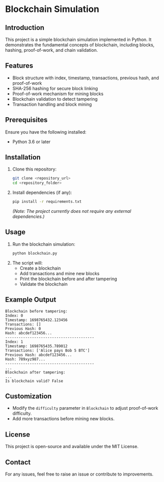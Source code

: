 # Blockchain Simulation

## Introduction
This project is a simple blockchain simulation implemented in Python. It demonstrates the fundamental concepts of blockchain, including blocks, hashing, proof-of-work, and chain validation.

## Features
- Block structure with index, timestamp, transactions, previous hash, and proof-of-work
- SHA-256 hashing for secure block linking
- Proof-of-work mechanism for mining blocks
- Blockchain validation to detect tampering
- Transaction handling and block mining

## Prerequisites
Ensure you have the following installed:
- Python 3.6 or later

## Installation
1. Clone this repository:
   ```bash
   git clone <repository_url>
   cd <repository_folder>
   ```
2. Install dependencies (if any):
   ```bash
   pip install -r requirements.txt
   ```
   *(Note: The project currently does not require any external dependencies.)*

## Usage
1. Run the blockchain simulation:
   ```bash
   python blockchain.py
   ```
2. The script will:
   - Create a blockchain
   - Add transactions and mine new blocks
   - Print the blockchain before and after tampering
   - Validate the blockchain

## Example Output
```
Blockchain before tampering:
Index: 0
Timestamp: 1698765432.123456
Transactions: []
Previous Hash: 0
Hash: abcdef123456...
----------------------------------------
Index: 1
Timestamp: 1698765435.789012
Transactions: ['Alice pays Bob 5 BTC']
Previous Hash: abcdef123456...
Hash: 789xyz987...
----------------------------------------
...
Blockchain after tampering:
...
Is blockchain valid? False
```

## Customization
- Modify the `difficulty` parameter in `Blockchain` to adjust proof-of-work difficulty.
- Add more transactions before mining new blocks.

## License
This project is open-source and available under the MIT License.

## Contact
For any issues, feel free to raise an issue or contribute to improvements.
